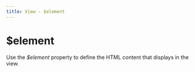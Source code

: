 ```yaml
---
title: View - $element
---
```


# $element
Use the *$element* property to define the HTML content that displays in the view.
